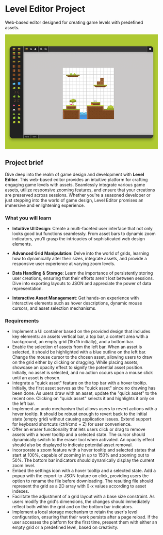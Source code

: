# Level Editor Project

Web-based editor designed for creating game levels with predefined assets.

![Level Editor Project preview image](./project-preview.png)

## Project brief

Dive deep into the realm of game design and development with **Level Editor**. This web-based editor provides an intuitive platform for crafting engaging game levels with assets. Seamlessly integrate various game assets, utilize responsive zooming features, and ensure that your creations are preserved across sessions. Whether you're a seasoned developer or just stepping into the world of game design, Level Editor promises an immersive and enlightening experience.

### What you will learn

- **Intuitive UI Design**: Create a multi-faceted user interface that not only looks good but functions seamlessly. From asset bars to dynamic zoom indicators, you'll grasp the intricacies of sophisticated web design elements.

- **Advanced Grid Manipulation**: Delve into the world of grids, learning how to dynamically alter their sizes, integrate assets, and provide a responsive user experience at varying zoom levels.

- **Data Handling & Storage**: Learn the importance of persistently storing user creations, ensuring that their efforts aren't lost between sessions. Dive into exporting layouts to JSON and appreciate the power of data representation.

- **Interactive Asset Management**: Get hands-on experience with interactive elements such as hover descriptions, dynamic mouse cursors, and asset selection mechanisms.

### Requirements

- Implement a UI container based on the provided design that includes key elements: an assets vertical bar, a top bar, a content area with a background, an empty grid (15x15 initially), and a bottom bar.
- Enable the selection of assets from the left bar. When an asset is selected, it should be highlighted with a blue outline on the left bar. Change the mouse cursor to the chosen asset, allowing users to draw on the grid either by clicking or dragging. While placing assets, showcase an opacity effect to signify the potential asset position. Initially, no asset is selected, and no action occurs upon a mouse click until an asset is chosen.
- Integrate a "quick asset" feature on the top bar with a hover tooltip. Initially, the first asset serves as the "quick asset" since no drawing has been done. As users draw with an asset, update the "quick asset" to the recent one. Clicking on "quick asset" selects it and highlights it only on the left bar.
- Implement an undo mechanism that allows users to revert actions with a hover tooltip. It should be robust enough to revert back to the initial state (empty grid) without causing application issues. Extend support for keyboard shortcuts (ctrl/cmd + Z) for user convenience.
- Offer an eraser functionality that lets users click or drag to remove assets with a hover tooltip and a selected state. The cursor should dynamically switch to the eraser tool when activated. An opacity effect should also be displayed to indicate potential asset removal.
- Incorporate a zoom feature with a hover tooltip and selected states that start at 100%, capable of zooming in up to 150% and zooming out to 50%. The bottom bar indicators should dynamically display the current zoom level.
- Embed the settings icon with a hover tooltip and a selected state. Add a popup with the export-to-JSON feature on click, providing users the option to rename the file before downloading. The resulting file should represent the grid as a 2D array with 0-x values according to asset indexes.
- Facilitate the adjustment of a grid layout with a base size constraint. As users modify the grid's dimensions, the changes should immediately reflect both within the grid and on the bottom bar indicators.
- Implement a local storage mechanism to retain the user's level configuration, ensuring that their work persists after a page reload. If the user accesses the platform for the first time, present them with either an empty grid or a predefined level, based on creativity.


